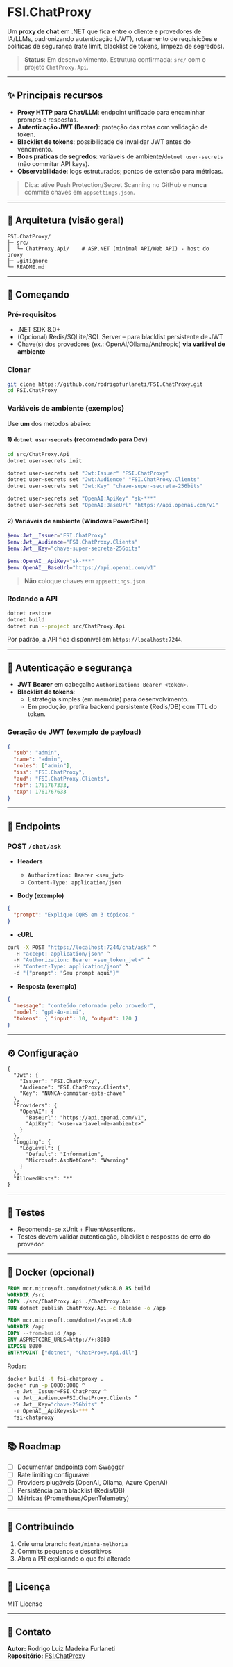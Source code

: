 # FSI.ChatProxy

Um **proxy de chat** em .NET que fica entre o cliente e provedores de IA/LLMs, padronizando autenticação (JWT), roteamento de requisições e políticas de segurança (rate limit, blacklist de tokens, limpeza de segredos).

> **Status**: Em desenvolvimento. Estrutura confirmada: `src/` com o projeto `ChatProxy.Api`.

---

## ✨ Principais recursos

- **Proxy HTTP para Chat/LLM**: endpoint unificado para encaminhar prompts e respostas.
- **Autenticação JWT (Bearer)**: proteção das rotas com validação de token.
- **Blacklist de tokens**: possibilidade de invalidar JWT antes do vencimento.
- **Boas práticas de segredos**: variáveis de ambiente/`dotnet user-secrets` (não commitar API keys).
- **Observabilidade**: logs estruturados; pontos de extensão para métricas.

> Dica: ative Push Protection/Secret Scanning no GitHub e **nunca** commite chaves em `appsettings.json`.

---

## 🧱 Arquitetura (visão geral)

```
FSI.ChatProxy/
├─ src/
│  └─ ChatProxy.Api/    # ASP.NET (minimal API/Web API) - host do proxy
├─ .gitignore
└─ README.md
```

---

## 🚀 Começando

### Pré-requisitos

- .NET SDK 8.0+
- (Opcional) Redis/SQLite/SQL Server – para blacklist persistente de JWT
- Chave(s) dos provedores (ex.: OpenAI/Ollama/Anthropic) **via variável de ambiente**

### Clonar

```bash
git clone https://github.com/rodrigofurlaneti/FSI.ChatProxy.git
cd FSI.ChatProxy
```

### Variáveis de ambiente (exemplos)

Use **um** dos métodos abaixo:

#### 1) `dotnet user-secrets` (recomendado para Dev)

```bash
cd src/ChatProxy.Api
dotnet user-secrets init

dotnet user-secrets set "Jwt:Issuer" "FSI.ChatProxy"
dotnet user-secrets set "Jwt:Audience" "FSI.ChatProxy.Clients"
dotnet user-secrets set "Jwt:Key" "chave-super-secreta-256bits"

dotnet user-secrets set "OpenAI:ApiKey" "sk-***"
dotnet user-secrets set "OpenAI:BaseUrl" "https://api.openai.com/v1"
```

#### 2) Variáveis de ambiente (Windows PowerShell)

```powershell
$env:Jwt__Issuer="FSI.ChatProxy"
$env:Jwt__Audience="FSI.ChatProxy.Clients"
$env:Jwt__Key="chave-super-secreta-256bits"

$env:OpenAI__ApiKey="sk-***"
$env:OpenAI__BaseUrl="https://api.openai.com/v1"
```

> **Não** coloque chaves em `appsettings.json`.

### Rodando a API

```bash
dotnet restore
dotnet build
dotnet run --project src/ChatProxy.Api
```

Por padrão, a API fica disponível em `https://localhost:7244`.

---

## 🔐 Autenticação e segurança

- **JWT Bearer** em cabeçalho `Authorization: Bearer <token>`.
- **Blacklist de tokens**:
  - Estratégia simples (em memória) para desenvolvimento.
  - Em produção, prefira backend persistente (Redis/DB) com TTL do token.

### Geração de JWT (exemplo de payload)

```json
{
  "sub": "admin",
  "name": "admin",
  "roles": ["admin"],
  "iss": "FSI.ChatProxy",
  "aud": "FSI.ChatProxy.Clients",
  "nbf": 1761767333,
  "exp": 1761767633
}
```

---

## 📡 Endpoints

### POST `/chat/ask`

- **Headers**
  - `Authorization: Bearer <seu_jwt>`
  - `Content-Type: application/json`

- **Body (exemplo)**

```json
{
  "prompt": "Explique CQRS em 3 tópicos."
}
```

- **cURL**

```bash
curl -X POST "https://localhost:7244/chat/ask" ^
  -H "accept: application/json" ^
  -H "Authorization: Bearer <seu_token_jwt>" ^
  -H "Content-Type: application/json" ^
  -d "{"prompt": "Seu prompt aqui"}"
```

- **Resposta (exemplo)**

```json
{
  "message": "conteúdo retornado pelo provedor",
  "model": "gpt-4o-mini",
  "tokens": { "input": 10, "output": 120 }
}
```

---

## ⚙️ Configuração

```jsonc
{
  "Jwt": {
    "Issuer": "FSI.ChatProxy",
    "Audience": "FSI.ChatProxy.Clients",
    "Key": "NUNCA-commitar-esta-chave"
  },
  "Providers": {
    "OpenAI": {
      "BaseUrl": "https://api.openai.com/v1",
      "ApiKey": "<use-variavel-de-ambiente>"
    }
  },
  "Logging": {
    "LogLevel": {
      "Default": "Information",
      "Microsoft.AspNetCore": "Warning"
    }
  },
  "AllowedHosts": "*"
}
```

---

## 🧪 Testes

- Recomenda-se xUnit + FluentAssertions.
- Testes devem validar autenticação, blacklist e respostas de erro do provedor.

---

## 🐳 Docker (opcional)

```dockerfile
FROM mcr.microsoft.com/dotnet/sdk:8.0 AS build
WORKDIR /src
COPY ./src/ChatProxy.Api ./ChatProxy.Api
RUN dotnet publish ChatProxy.Api -c Release -o /app

FROM mcr.microsoft.com/dotnet/aspnet:8.0
WORKDIR /app
COPY --from=build /app .
ENV ASPNETCORE_URLS=http://+:8080
EXPOSE 8080
ENTRYPOINT ["dotnet", "ChatProxy.Api.dll"]
```

Rodar:

```bash
docker build -t fsi-chatproxy .
docker run -p 8080:8080 ^
  -e Jwt__Issuer=FSI.ChatProxy ^
  -e Jwt__Audience=FSI.ChatProxy.Clients ^
  -e Jwt__Key="chave-256bits" ^
  -e OpenAI__ApiKey=sk-*** ^
  fsi-chatproxy
```

---

## 📚 Roadmap

- [ ] Documentar endpoints com Swagger
- [ ] Rate limiting configurável
- [ ] Providers plugáveis (OpenAI, Ollama, Azure OpenAI)
- [ ] Persistência para blacklist (Redis/DB)
- [ ] Métricas (Prometheus/OpenTelemetry)

---

## 🤝 Contribuindo

1. Crie uma branch: `feat/minha-melhoria`
2. Commits pequenos e descritivos
3. Abra a PR explicando o que foi alterado

---

## 📄 Licença

MIT License

---

## 🧭 Contato

**Autor:** Rodrigo Luiz Madeira Furlaneti  
**Repositório:** [FSI.ChatProxy](https://github.com/rodrigofurlaneti/FSI.ChatProxy)
